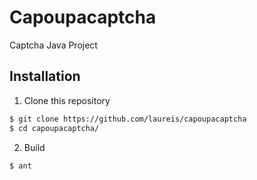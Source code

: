 # Capoupacaptcha

Captcha Java Project

## Installation

1. Clone this repository
```bash
$ git clone https://github.com/laureis/capoupacaptcha
$ cd capoupacaptcha/
```

2. Build
```bash
$ ant
```
